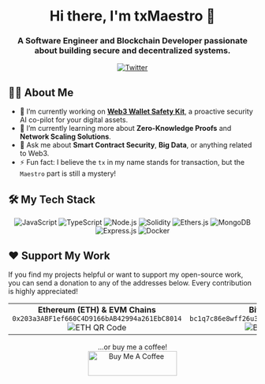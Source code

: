<div align="center">
  <h1>Hi there, I'm txMaestro 👋</h1>
  <h3>A Software Engineer and Blockchain Developer passionate about building secure and decentralized systems.</h3>
  <p>
    <a href="https://twitter.com/txMaestro" target="_blank">
      <img src="https://img.shields.io/badge/Twitter-1DA1F2?style=for-the-badge&logo=twitter&logoColor=white" alt="Twitter"/>
    </a>
  </p>
</div>

## 👨‍💻 About Me

- 🔭 I’m currently working on **[Web3 Wallet Safety Kit](https://github.com/txMaestro/web3safetykit)**, a proactive security AI co-pilot for your digital assets.
- 🌱 I’m currently learning more about **Zero-Knowledge Proofs** and **Network Scaling Solutions**.
- 💬 Ask me about **Smart Contract Security**, **Big Data**, or anything related to Web3.
- ⚡ Fun fact: I believe the `tx` in my name stands for transaction, but the `Maestro` part is still a mystery!

## 🛠️ My Tech Stack

<p align="center">
  <img src="https://img.shields.io/badge/JavaScript-F7DF1E?style=for-the-badge&logo=javascript&logoColor=black" alt="JavaScript"/>
  <img src="https://img.shields.io/badge/TypeScript-3178C6?style=for-the-badge&logo=typescript&logoColor=white" alt="TypeScript"/>
  <img src="https://img.shields.io/badge/Node.js-339933?style=for-the-badge&logo=nodedotjs&logoColor=white" alt="Node.js"/>
  <img src="https://img.shields.io/badge/Solidity-363636?style=for-the-badge&logo=solidity&logoColor=white" alt="Solidity"/>
  <img src="https://img.shields.io/badge/Ethers.js-2C2C37?style=for-the-badge&logo=ethereum&logoColor=white" alt="Ethers.js"/>
  <img src="https://img.shields.io/badge/MongoDB-47A248?style=for-the-badge&logo=mongodb&logoColor=white" alt="MongoDB"/>
  <img src="https://img.shields.io/badge/Express.js-000000?style=for-the-badge&logo=express&logoColor=white" alt="Express.js"/>
  <img src="https://img.shields.io/badge/Docker-2496ED?style=for-the-badge&logo=docker&logoColor=white" alt="Docker"/>
</p>

## ❤️ Support My Work

If you find my projects helpful or want to support my open-source work, you can send a donation to any of the addresses below. Every contribution is highly appreciated!

<table>
  <tr>
    <td align="center">
      <b>Ethereum (ETH) & EVM Chains</b><br/>
      <code>0x203a3ABF1ef660C4D9166bAB42994a261EbC8014</code><br/>
      <img src="https://api.qrserver.com/v1/create-qr-code/?size=150x150&data=0x203a3ABF1ef660C4D9166bAB42994a261EbC8014" alt="ETH QR Code"/>
    </td>
    <td align="center">
      <b>Bitcoin (BTC)</b><br/>
      <code>bc1q7c86e8wff26u3k3hkv4c9a3yljr3xr804nsmq2</code><br/>
      <img src="https://api.qrserver.com/v1/create-qr-code/?size=150x150&data=bc1q7c86e8wff26u3k3hkv4c9a3yljr3xr804nsmq2" alt="BTC QR Code"/>
    </td>
  </tr>
</table>

<p align="center">
  ...or buy me a coffee!
  <br/>
  <a href="https://www.buymeacoffee.com/txMaestro" target="_blank">
    <img src="https://cdn.buymeacoffee.com/buttons/v2/default-yellow.png" alt="Buy Me A Coffee" style="height: 50px !important;width: 180px !important;" >
  </a>
</p>

